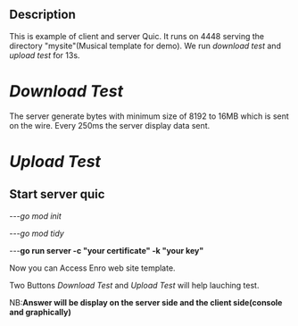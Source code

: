 ## Description
This is example of client and server Quic.
It runs on 4448 serving the directory "mysite"(Musical template for demo).
We run *download test*  and *upload test* for 13s.
# *Download Test*
The server generate bytes with minimum size of 8192 to 16MB which is sent on the wire.
Every 250ms the server display data sent.
# *Upload Test*
 
## Start server quic

---*go mod init* 

---*go mod tidy*

---**go run server -c "your certificate" -k "your key"**


Now you can Access Enro web site template.

Two Buttons *Download Test* and *Upload Test* will help lauching test.

NB:**Answer will be display on the server side and the client side(console and graphically)**


